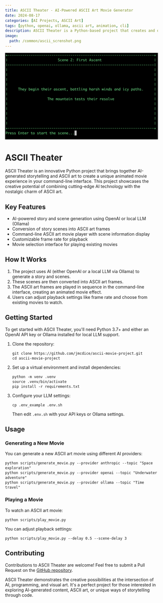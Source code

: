 ```yaml
---
title: ASCII Theater - AI-Powered ASCII Art Movie Generator
date: 2024-08-17
categories: [AI Projects, ASCII Art]
tags: [python, openai, ollama, ascii art, animation, cli]
description: ASCII Theater is a Python-based project that creates and displays animated ASCII art movies using AI-generated stories, offering a unique command-line cinematic experience.
image:
  path: /common/ascii_screnshot.png
---
```


![ASCII Theater Scene Window](https://raw.githubusercontent.com/jmcdice/ascii-movie-project/refs/heads/main/images/scene_window.png)

# ASCII Theater

ASCII Theater is an innovative Python project that brings together AI-generated storytelling and ASCII art to create a unique animated movie experience in your command-line interface. This project showcases the creative potential of combining cutting-edge AI technology with the nostalgic charm of ASCII art.

## Key Features

- AI-powered story and scene generation using OpenAI or local LLM (Ollama)
- Conversion of story scenes into ASCII art frames
- Command-line ASCII art movie player with scene information display
- Customizable frame rate for playback
- Movie selection interface for playing existing movies

## How It Works

1. The project uses AI (either OpenAI or a local LLM via Ollama) to generate a story and scenes.
2. These scenes are then converted into ASCII art frames.
3. The ASCII art frames are played in sequence in the command-line interface, creating an animated movie effect.
4. Users can adjust playback settings like frame rate and choose from existing movies to watch.

## Getting Started

To get started with ASCII Theater, you'll need Python 3.7+ and either an OpenAI API key or Ollama installed for local LLM support.

1. Clone the repository:
   ```
   git clone https://github.com/jmcdice/ascii-movie-project.git
   cd ascii-movie-project
   ```

2. Set up a virtual environment and install dependencies:
   ```
   python -m venv .venv
   source .venv/bin/activate
   pip install -r requirements.txt
   ```

3. Configure your LLM settings:
   ```
   cp .env_example .env.sh
   ```
   Then edit `.env.sh` with your API keys or Ollama settings.

## Usage

### Generating a New Movie

You can generate a new ASCII art movie using different AI providers:

```
python scripts/generate_movie.py --provider anthropic --topic "Space exploration"
python scripts/generate_movie.py --provider openai --topic "Underwater adventure"
python scripts/generate_movie.py --provider ollama --topic "Time travel"
```

### Playing a Movie

To watch an ASCII art movie:

```
python scripts/play_movie.py
```

You can adjust playback settings:

```
python scripts/play_movie.py --delay 0.5 --scene-delay 3
```

## Contributing

Contributions to ASCII Theater are welcome! Feel free to submit a Pull Request on the [GitHub repository](https://github.com/jmcdice/ascii-movie-project).

ASCII Theater demonstrates the creative possibilities at the intersection of AI, programming, and visual art. It's a perfect project for those interested in exploring AI-generated content, ASCII art, or unique ways of storytelling through code.
